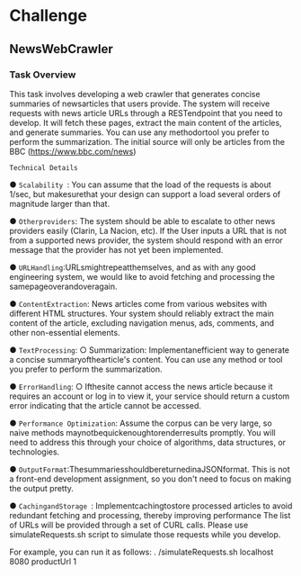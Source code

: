# Challenge

 ## NewsWebCrawler
 ### Task Overview
 This task involves developing a web crawler that generates concise summaries of
 newsarticles that users provide. The system will receive requests with news article
 URLs through a RESTendpoint that you need to develop. It will fetch these pages,
 extract the main content of the articles, and generate summaries. You can use
 any methodortool you prefer to perform the summarization.
 The initial source will only be articles from the BBC (https://www.bbc.com/news)

 
 ```Technical Details ```
 
 ● ```Scalability ```: You can assume that the load of the requests is about 1/sec, but
 makesurethat your design can support a load several orders of magnitude
 larger than that.
 
 ● ``` Otherproviders ```: The system should be able to escalate to other news
 providers easily (Clarin, La Nacion, etc). If the User inputs a URL that is not
 from a supported news provider, the system should respond with an error
 message that the provider has not yet been implemented.
 
 ● ``` URLHandling ```:URLsmightrepeatthemselves, and as with any good
 engineering system, we would like to avoid fetching and processing the
 samepageoverandoveragain.
 
 ● ```ContentExtraction```: News articles come from various websites with
 different HTML structures. Your system should reliably extract the main
 content of the article, excluding navigation menus, ads, comments, and
 other non-essential elements.
 
 ● ```TextProcessing```:
 ○ Summarization: Implementanefficient way to generate a concise
 summaryofthearticle's content. You can use any method or tool
 you prefer to perform the summarization.
 
 ● ```ErrorHandling```:
 ○ Ifthesite cannot access the news article because it requires an
 account or log in to view it, your service should return a custom error
 indicating that the article cannot be accessed.
 
● ```Performance Optimization```: Assume the corpus can be very large, so naive
 methods maynotbequickenoughtorenderresults promptly. You will
 need to address this through your choice of algorithms, data structures, or
 technologies.
 
 ● ```OutputFormat```:ThesummariesshouldbereturnedinaJSONformat. This
 is not a front-end development assignment, so you don't need to focus on
 making the output pretty.
 
 ● ```CachingandStorage ```: Implementcachingtostore processed articles to
 avoid redundant fetching and processing, thereby improving performance
 The list of URLs will be provided through a set of CURL calls. Please use
 simulateRequests.sh script to simulate those requests while you develop.
 
 For example, you can run it as follows:
 . /simulateRequests.sh localhost 8080 productUrl 1
